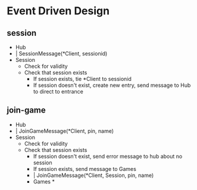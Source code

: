 # Event Driven Design

## session

* Hub
* | SessionMessage(*Client, sessionid)
* Session
	* Check for validity
	* Check that session exists
		* If session exists, tie *Client to sessionid
		* If session doesn't exist, create new entry, send message to Hub to direct to entrance

## join-game

* Hub
* | JoinGameMessage(*Client, pin, name)
* Session
	* Check for validity
	* Check that session exists
		* If session doesn't exist, send error message to hub about no session
		* If session exists, send message to Games
		* | JoinGameMessage(*Client, Session, pin, name)
		* Games
			* 